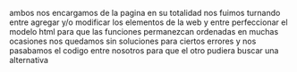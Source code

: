
ambos nos encargamos de la pagina en su totalidad
nos fuimos turnando entre agregar y/o modificar los elementos de la web y entre perfeccionar el modelo html para que las funciones permanezcan ordenadas
en muchas ocasiones nos quedamos sin soluciones para ciertos errores y nos pasabamos el codigo entre nosotros para que el otro pudiera buscar una alternativa